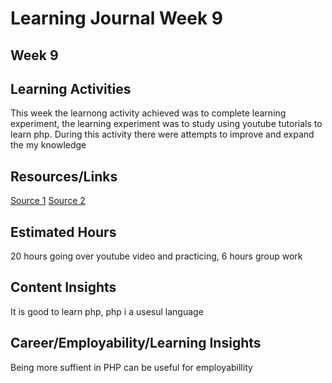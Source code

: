 # Learning Journal Week 9
## Week 9
## Learning Activities
This week the learnong activity achieved was to complete learning experiment, the learning experiment was to study using youtube tutorials to learn php. During this activity there were attempts to improve and expand the my knowledge
## Resources/Links
[Source 1](https://www.youtube.com/watch?v=6EukZDFE_Zg&ab_channel=Simplilearn)
[Source 2](https://www.youtube.com/watch?v=OK_JCtrrv-c&ab_channel=freeCodeCamp.org)
## Estimated Hours
20 hours going over youtube video and practicing, 6 hours group work
## Content Insights
It is good to learn php, php i a usesul language
## Career/Employability/Learning Insights
Being more suffient in PHP can be useful for employabillity
